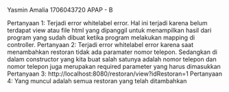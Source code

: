 Yasmin Amalia
1706043720
APAP - B

Pertanyaan 1: Terjadi error whitelabel error. Hal ini terjadi karena belum terdapat view atau file html yang dipanggil untuk menampilkan hasil dari program yang sudah dibuat ketika program melakukan mapping di controller.
Pertanyaan 2: Terjadi error whitelabel error karena saat menambahkan restoran tidak ada paramater nomor telepon. Sedangkan di dalam constructor yang kita buat salah satunya adalah nomor telepon dan nomor telepon juga merupakan required parameter yang harus dimasukkan
Pertanyaan 3: http://localhost:8080/restoran/view?idRestoran=1
Pertanyaan 4: Yang muncul adalah semua restoran yang telah ditambahkan
